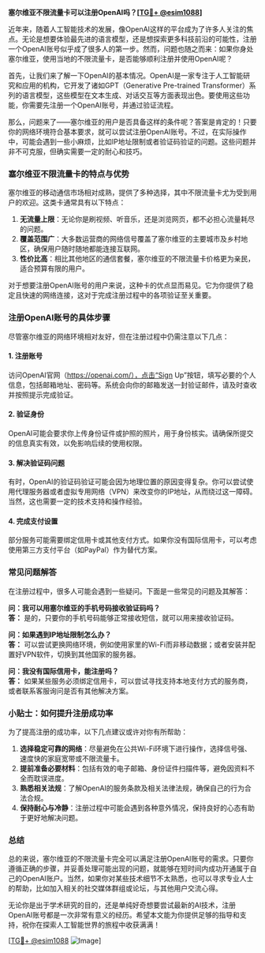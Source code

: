 **塞尔维亚不限流量卡可以注册OpenAI吗？[[TG💪+ @esim1088](https://t.me/s/esim1088)]**

近年来，随着人工智能技术的发展，像OpenAI这样的平台成为了许多人关注的焦点。无论是想要体验最先进的语言模型，还是想探索更多科技前沿的可能性，注册一个OpenAI账号似乎成了很多人的第一步。然而，问题也随之而来：如果你身处塞尔维亚，使用当地的不限流量卡，是否能够顺利注册并使用OpenAI呢？

首先，让我们来了解一下OpenAI的基本情况。OpenAI是一家专注于人工智能研究和应用的机构，它开发了诸如GPT（Generative Pre-trained Transformer）系列的语言模型，这些模型在文本生成、对话交互等方面表现出色。要使用这些功能，你需要先注册一个OpenAI账号，并通过验证流程。

那么，问题来了——塞尔维亚的用户是否具备这样的条件呢？答案是肯定的！只要你的网络环境符合基本要求，就可以尝试注册OpenAI账号。不过，在实际操作中，可能会遇到一些小麻烦，比如IP地址限制或者验证码验证的问题。这些问题并非不可克服，但确实需要一定的耐心和技巧。

### **塞尔维亚不限流量卡的特点与优势**

塞尔维亚的移动通信市场相对成熟，提供了多种选择，其中不限流量卡尤为受到用户的欢迎。这类卡通常具有以下特点：

1. **无流量上限**：无论你是刷视频、听音乐，还是浏览网页，都不必担心流量耗尽的问题。
2. **覆盖范围广**：大多数运营商的网络信号覆盖了塞尔维亚的主要城市及乡村地区，确保用户随时随地都能连接互联网。
3. **性价比高**：相比其他地区的通信套餐，塞尔维亚的不限流量卡价格更为亲民，适合预算有限的用户。

对于想要注册OpenAI账号的用户来说，这种卡的优点显而易见。它为你提供了稳定且快速的网络连接，这对于完成注册过程中的各项验证至关重要。

### **注册OpenAI账号的具体步骤**

尽管塞尔维亚的网络环境相对友好，但在注册过程中仍需注意以下几点：

#### **1. 注册账号**
访问OpenAI官网（https://openai.com/），点击“Sign Up”按钮，填写必要的个人信息，包括邮箱地址、密码等。系统会向你的邮箱发送一封验证邮件，请及时查收并按照提示完成验证。

#### **2. 验证身份**
OpenAI可能会要求你上传身份证件或护照的照片，用于身份核实。请确保所提交的信息真实有效，以免影响后续的使用权限。

#### **3. 解决验证码问题**
有时，OpenAI的验证码验证可能会因为地理位置的原因变得复杂。你可以尝试使用代理服务器或者虚拟专用网络（VPN）来改变你的IP地址，从而绕过这一障碍。当然，这也需要一定的技术支持和操作经验。

#### **4. 完成支付设置**
部分服务可能需要绑定信用卡或其他支付方式。如果你没有国际信用卡，可以考虑使用第三方支付平台（如PayPal）作为替代方案。

### **常见问题解答**

在注册过程中，很多人可能会遇到一些疑问。下面是一些常见的问题及其解答：

**问：我可以用塞尔维亚的手机号码接收验证码吗？**  
**答：** 是的，只要你的手机号码能够正常接收短信，就可以用来接收验证码。

**问：如果遇到IP地址限制怎么办？**  
**答：** 可以尝试更换网络环境，例如使用家里的Wi-Fi而非移动数据；或者安装并配置好VPN软件，切换到其他国家的服务器。

**问：我没有国际信用卡，能注册吗？**  
**答：** 如果某些服务必须绑定信用卡，可以尝试寻找支持本地支付方式的服务商，或者联系客服询问是否有其他解决方案。

### **小贴士：如何提升注册成功率**

为了提高注册的成功率，以下几点建议或许对你有所帮助：

1. **选择稳定可靠的网络**：尽量避免在公共Wi-Fi环境下进行操作，选择信号强、速度快的家庭宽带或不限流量卡。
2. **提前准备必要材料**：包括有效的电子邮箱、身份证件扫描件等，避免因资料不全而耽误进度。
3. **熟悉相关法规**：了解OpenAI的服务条款及相关法律法规，确保自己的行为合法合规。
4. **保持耐心与冷静**：注册过程中可能会遇到各种意外情况，保持良好的心态有助于更好地解决问题。

### **总结**

总的来说，塞尔维亚的不限流量卡完全可以满足注册OpenAI账号的需求。只要你遵循正确的步骤，并妥善处理可能出现的问题，就能够在短时间内成功开通属于自己的OpenAI账户。当然，如果你对某些技术细节不太熟悉，也可以寻求专业人士的帮助，比如加入相关的社交媒体群组或论坛，与其他用户交流心得。

无论你是出于学术研究的目的，还是单纯好奇想要尝试最新的AI技术，注册OpenAI账号都是一次非常有意义的经历。希望本文能为你提供足够的指导和支持，祝你在探索人工智能世界的旅程中收获满满！

[[TG💪+ @esim1088](https://t.me/s/esim1088) ![Image](https://i.postimg.cc/4NQfJmqS/Snipaste-2025-05-13-00-14-12.png)]